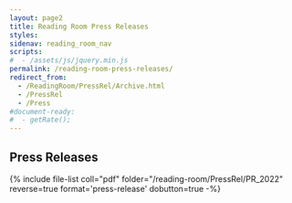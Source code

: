 ```yaml
---
layout: page2
title: Reading Room Press Releases
styles:
sidenav: reading_room_nav
scripts:
#  - /assets/js/jquery.min.js
permalink: /reading-room-press-releases/
redirect_from:
  - /ReadingRoom/PressRel/Archive.html
  - /PressRel
  - /Press
#document-ready:
#  - getRate();
---
```


## Press Releases

{% include file-list coll="pdf" folder="/reading-room/PressRel/PR_2022" reverse=true format='press-release' dobutton=true -%}

<!-- CONTENT END -->
